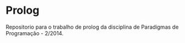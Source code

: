 Prolog
======

Repositorio para o trabalho de prolog da disciplina de Paradigmas de Programação - 2/2014.
